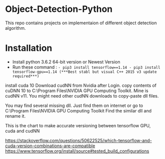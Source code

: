 # Object-Detection-Python
This repo contains projects on implementaion of different object detection algorithm.

# Installation

  - Install python 3.6.2 64-bit version or Newest Version
  - Run these command : 
          ```
          	- pip3 install tensorflow==1.14
		- pip3 install tensorflow-gpu==1.14 (***Best stabl but visual C++ 2015 v3 update required***)
          ```
          
install cuda 10 
Download cudNN from Nvidia after Login.
copy contents of cuDNN 10 to C:\Program Files\NVIDIA GPU Computing Toolkit. Mine is cudNN v11.
You might need other cudNN downloads to copy-paste dll files.

You may find several missing dll. Just find them on internet or go to C:\Program Files\NVIDIA GPU Computing Toolkit
Find the similar dll and rename it.

This is the chart to make accurate versioning between tensorflow GPU, cuda and cudNN

https://stackoverflow.com/questions/50622525/which-tensorflow-and-cuda-version-combinations-are-compatible
https://www.tensorflow.org/install/source#tested_build_configurations
